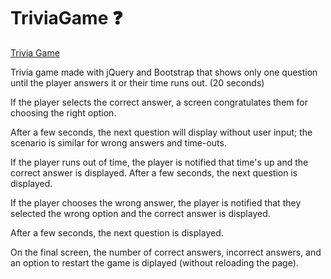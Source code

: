 # TriviaGame :question:

[Trivia Game](https://nladha09.github.io/TriviaGame/)

Trivia game made with jQuery and Bootstrap that shows only one question until the player answers it or their time runs out. (20 seconds)

If the player selects the correct answer, a screen congratulates them for choosing the right option.

After a few seconds, the next question will display without user input; the scenario is similar for wrong answers and time-outs.

If the player runs out of time, the player is notified that time's up and the correct answer is displayed. After a few seconds, the next question is displayed.

If the player chooses the wrong answer, the player is notified that they selected the wrong option and the correct answer is displayed. 

After a few seconds, the next question is displayed.

On the final screen, the number of correct answers, incorrect answers, and an option to restart the game is diplayed (without reloading the page).
